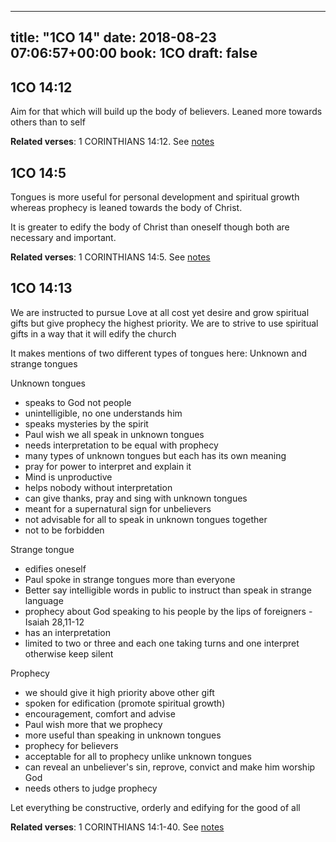
---
title: "1CO 14"
date: 2018-08-23 07:06:57+00:00
book: 1CO
draft: false
---

## 1CO 14:12

Aim for that which will build up the body of believers. Leaned more towards others than to self

**Related verses**: 1 CORINTHIANS 14:12. See [notes](https://my.bible.com/notes/2972520184118239732)


## 1CO 14:5

Tongues is more useful for personal development and spiritual growth whereas prophecy is leaned towards the body of Christ. 

It is greater to edify the body of Christ than oneself though both are necessary and important.

**Related verses**: 1 CORINTHIANS 14:5. See [notes](https://my.bible.com/notes/2972518978851430896)


## 1CO 14:13

We are instructed to pursue Love at all cost yet desire and grow spiritual gifts but give prophecy the highest priority. We are to strive to use spiritual gifts in a way that it will edify the church

It makes mentions of two different types of tongues here: Unknown and strange tongues

Unknown tongues
- speaks to God not people
- unintelligible, no one understands him
- speaks mysteries by the spirit
- Paul wish we all speak in unknown tongues
- needs interpretation to be equal with prophecy
-  many types of unknown tongues but each has its own meaning
- pray for power to interpret and explain it
- Mind is unproductive 
- helps nobody without interpretation 
- can give thanks, pray and sing with unknown tongues
- meant for a supernatural sign for unbelievers
- not advisable for all to speak in unknown tongues together
- not to be forbidden


Strange tongue
- edifies oneself
- Paul spoke in strange tongues more than everyone
- Better say intelligible words in public to instruct than speak in strange language 
- prophecy about God speaking to his people by the lips of foreigners - Isaiah 28,11-12
- has an interpretation 
- limited to two or three and each one taking turns and one interpret otherwise keep silent
 



Prophecy 
- we should give it high priority above other gift 
- spoken for edification (promote spiritual growth)
- encouragement, comfort and advise 
- Paul wish more that we prophecy
- more useful than speaking in unknown tongues
- prophecy for believers 
- acceptable for all to prophecy unlike unknown tongues
- can reveal an unbeliever's sin, reprove, convict and make him worship God
- needs others to judge prophecy



Let everything be constructive, orderly and edifying for the good of all

**Related verses**: 1 CORINTHIANS 14:1-40. See [notes](https://my.bible.com/notes/2592040297266143980)

